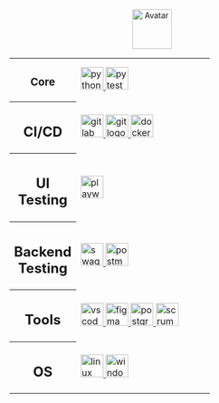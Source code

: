 <div align="center">
  <img src="https://media.tenor.com/tQThay3xZ-oAAAAi/cat.gif" alt="Avatar" width="70">
</div>

<table>
  
  <!-- Core -->
  <tr>
    <th width="70px">
      <div id="toc">
        <ul align="center" style="list-style: none">
          <summary>
            <h3>Core</h3>
          </summary>
        </ul>
      </div>
    </th>
    <td width="220px">
      <a href="https://www.python.org/">
        <img src="https://cdn.jsdelivr.net/gh/devicons/devicon@latest/icons/python/python-original.svg" title="Python" height="40" alt="python logo"/>
      </a>
      <a href="https://docs.pytest.org/">
        <img src="https://cdn.jsdelivr.net/gh/devicons/devicon@latest/icons/pytest/pytest-original.svg" title="Pytest" height="40" alt="pytest logo"/>
      </a>
    </td>
  </tr>

  <!-- CI/CD -->
  <tr>
    <th>
      <div id="toc">
        <ul align="center" style="list-style: none">
          <summary>
            <h2>CI/CD</h2>
          </summary>
        </ul>
      </div>
    </th>
    <td>
      <a href="https://about.gitlab.com/">
        <img src="https://cdn.jsdelivr.net/gh/devicons/devicon@latest/icons/gitlab/gitlab-original.svg" title="GitLab CI/CD" height="40" alt="gitlab logo"/>
      </a>
      <a href="https://git-scm.com/">
        <img src="https://cdn.jsdelivr.net/gh/devicons/devicon/icons/git/git-original.svg" title="Git" height="40" alt="git logo"/>
      </a>
      <a href="https://www.docker.com/">
        <img src="https://cdn.jsdelivr.net/gh/devicons/devicon@latest/icons/docker/docker-original.svg" title="Docker" height="40" alt="docker logo"/>
      </a>
    </td>
  </tr>

  <!-- UI Testing -->
  <tr>
    <th>
      <div id="toc">
        <ul align="center" style="list-style: none">
          <summary>
            <h2>UI Testing</h2>
          </summary>
        </ul>
      </div>
    </th>
    <td>
      <a href="https://playwright.dev/">
        <img src="https://playwright.dev/img/playwright-logo.svg" title="Playwright" height="40" alt="playwright logo"/>
      </a>
    </td>
  </tr>

  <!-- Backend Testing -->
  <tr>
    <th>
      <div id="toc">
        <ul align="center" style="list-style: none">
          <summary>
            <h2>Backend Testing</h2>
          </summary>
        </ul>
      </div>
    </th>
    <td>
      <a href="https://swagger.io/">
        <img src="https://cdn.jsdelivr.net/gh/devicons/devicon@latest/icons/swagger/swagger-original.svg" title="Swagger" height="40" alt="swagger logo"/>
      </a>
      <a href="https://www.postman.com/">
        <img src="https://cdn.jsdelivr.net/gh/devicons/devicon@latest/icons/postman/postman-original.svg" title="Postman" height="40" alt="postman logo"/>
      </a>
    </td>
  </tr>

  <!-- Tools -->
  <tr>
    <th>
      <div id="toc">
        <ul align="center" style="list-style: none">
          <summary>
            <h2>Tools</h2>
          </summary>
        </ul>
      </div>
    </th>
    <td>
      <a href="https://code.visualstudio.com/">
        <img src="https://cdn.jsdelivr.net/gh/devicons/devicon/icons/vscode/vscode-original.svg" title="VS Code" height="40" alt="vscode logo"/>
      </a>
      <a href="https://www.figma.com/">
        <img src="https://cdn.jsdelivr.net/gh/devicons/devicon@latest/icons/figma/figma-original.svg" title="Figma" height="40" alt="figma logo"/>
      </a>
      <a href="https://www.postgresql.org/">
        <img src="https://cdn.jsdelivr.net/gh/devicons/devicon/icons/postgresql/postgresql-original.svg" title="PostgreSQL" height="40" alt="postgresql logo"/>
      </a>
      <a href="#">
        <img src="https://upload.wikimedia.org/wikipedia/commons/5/58/Scrum_process.svg" title="SCRUM" height="40" alt="scrum logo"/>
      </a>
    </td>
  </tr>

  <!-- OS -->
  <tr>
    <th>
      <div id="toc">
        <ul align="center" style="list-style: none">
          <summary>
            <h2>OS</h2>
          </summary>
        </ul>
      </div>
    </th>
    <td>
      <a href="#">
        <img src="https://cdn.jsdelivr.net/gh/devicons/devicon/icons/linux/linux-original.svg" title="Linux" height="40" alt="linux logo"/>
      </a>
      <a href="#">
        <img src="https://cdn.jsdelivr.net/gh/devicons/devicon/icons/windows8/windows8-original.svg" title="Windows" height="40" alt="windows logo"/>
      </a>
    </td>
  </tr>
  
</table>
